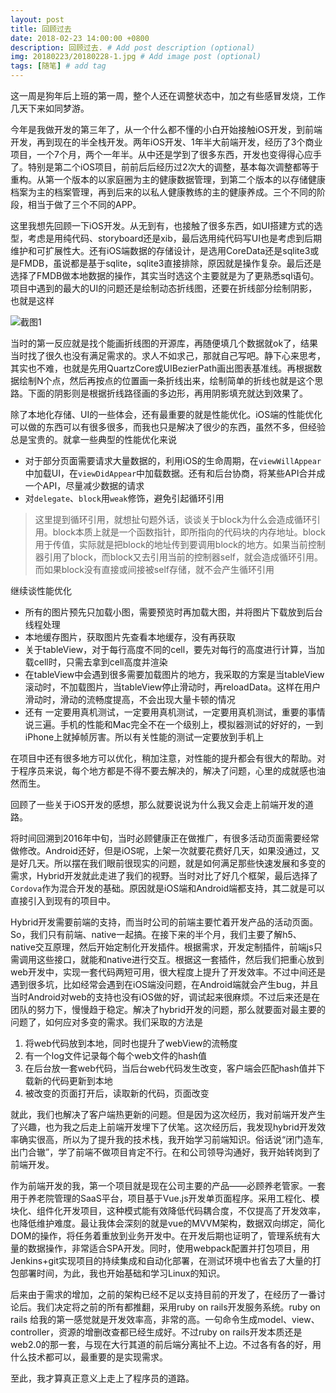 ```yaml
---
layout: post
title: 回顾过去
date: 2018-02-23 14:00:00 +0800
description: 回顾过去. # Add post description (optional)
img: 20180223/20180228-1.jpg # Add image post (optional)
tags: [随笔] # add tag
---
```


这一周是狗年后上班的第一周，整个人还在调整状态中，加之有些感冒发烧，工作几天下来如同梦游。

今年是我做开发的第三年了，从一个什么都不懂的小白开始接触iOS开发，到前端开发，再到现在的半全栈开发。两年iOS开发、1年半大前端开发，经历了3个商业项目，一个7个月，两个一年半。从中还是学到了很多东西，开发也变得得心应手了。特别是第二个iOS项目，前前后后经历过2次大的调整，基本每次调整都等于重构。从第一个版本的以家庭圈为主的健康数据管理，到第二个版本的以存储健康档案为主的档案管理，再到后来的以私人健康教练的主的健康养成。三个不同的阶段，相当于做了三个不同的APP。

这里我想先回顾一下iOS开发。从无到有，也接触了很多东西，如UI搭建方式的选型，考虑是用纯代码、storyboard还是xib，最后选用纯代码写UI也是考虑到后期维护和可扩展性大。还有iOS端数据的存储设计，是选用CoreData还是sqlite3或是FMDB，虽说都是基于sqlite，sqlite3直接排除，原因就是操作复杂。最后还是选择了FMDB做本地数据的操作，其实当时选这个主要就是为了更熟悉sql语句。项目中遇到的最大的UI的问题还是绘制动态折线图，还要在折线部分绘制阴影，也就是这样

![截图1]({{site.baseurl}}/assets/img/20180228/20180228-2.jpg)

当时的第一反应就是找个能画折线图的开源库，再随便填几个数据就ok了，结果当时找了很久也没有满足需求的。求人不如求己，那就自己写吧。静下心来思考，其实也不难，也就是先用QuartzCore或UIBezierPath画出图表基准线。再根据数据绘制N个点，然后再按点的位置画一条折线出来，绘制简单的折线也就是这个思路。下面的阴影则是根据折线路径画的多边形，再用阴影填充就达到效果了。


除了本地化存储、UI的一些体会，还有最重要的就是性能优化。iOS端的性能优化可以做的东西可以有很多很多，而我也只是解决了很少的东西，虽然不多，但经验总是宝贵的。就拿一些典型的性能优化来说
- 对于部分页面需要请求大量数据的，利用iOS的生命周期，在`viewWillAppear`中加载UI，在`viewDidAppear`中加载数据。还有和后台协商，将某些API合并成一个API，尽量减少数据的请求
- 对`delegate`、`block`用`weak`修饰，避免引起循环引用

> 这里提到循环引用，就想扯句题外话，谈谈关于block为什么会造成循环引用。block本质上就是一个函数指针，即所指向的代码块的内存地址。block用于传值，实际就是把block的地址传到要调用block的地方。如果当前控制器引用了block，而block又去引用当前的控制器self，就会造成循环引用。而如果block没有直接或间接被self存储，就不会产生循环引用

继续谈性能优化

- 所有的图片预先只加载小图，需要预览时再加载大图，并将图片下载放到后台线程处理
- 本地缓存图片，获取图片先查看本地缓存，没有再获取
- 关于tableView，对于每行高度不同的cell，要先对每行的高度进行计算，当加载cell时，只需去拿到cell高度并渲染
- 在tableView中会遇到很多需要加载图片的地方，我采取的方案是当tableView滚动时，不加载图片，当tableView停止滑动时，再reloadData。这样在用户滑动时，滑动的流畅度提高，不会出现大量卡顿的情况
- 还有 一定要用真机测试，一定要用真机测试，一定要用真机测试，重要的事情说三遍。手机的性能和Mac完全不在一个级别上，模拟器测试的好好的，一到iPhone上就掉帧厉害。所以有关性能的测试一定要放到手机上

在项目中还有很多地方可以优化，稍加注意，对性能的提升都会有很大的帮助。对于程序员来说，每个地方都是不得不要去解决的，解决了问题，心里的成就感也油然而生。

回顾了一些关于iOS开发的感想，那么就要说说为什么我又会走上前端开发的道路。

将时间回溯到2016年中旬，当时必顾健康正在做推广，有很多活动页面需要经常做修改。Android还好，但是iOS呢，上架一次就要花费好几天，如果没通过，又是好几天。所以摆在我们眼前很现实的问题，就是如何满足那些快速发展和多变的需求，Hybrid开发就此走进了我们的视野。当时对比了好几个框架，最后选择了`Cordova`作为混合开发的基础。原因就是iOS端和Android端都支持，其二就是可以直接引入到现有的项目中。

Hybrid开发需要前端的支持，而当时公司的前端主要忙着开发产品的活动页面。So，我们只有前端、native一起搞。在接下来的半个月，我们主要了解h5、native交互原理，然后开始定制化开发插件。根据需求，开发定制插件，前端js只需调用这些接口，就能和native进行交互。根据这一套插件，然后我们把重心放到web开发中，实现一套代码两短可用，很大程度上提升了开发效率。不过中间还是遇到很多坑，比如经常会遇到在iOS端没问题，在Android端就会产生bug，并且当时Android对web的支持也没有iOS做的好，调试起来很麻烦。不过后来还是在团队的努力下，慢慢趋于稳定。解决了hybrid开发的问题，那么就要面对最主要的问题了，如何应对多变的需求。我们采取的方法是
1. 将web代码放到本地，同时也提升了webView的流畅度
2. 有一个log文件记录每个每个web文件的hash值
3. 在后台放一套web代码，当后台web代码发生改变，客户端会匹配hash值并下载新的代码更新到本地
4. 被改变的页面打开后，读取新的代码，页面改变

就此，我们也解决了客户端热更新的问题。但是因为这次经历，我对前端开发产生了兴趣，也为我之后走上前端开发埋下了伏笔。这次经历后，我发现hybrid开发效率确实很高，所以为了提升我的技术栈，我开始学习前端知识。俗话说“闭门造车,出门合辙”，学了前端不做项目肯定不行。在和公司领导沟通好，我开始转岗到了前端开发。

作为前端开发的我，第一个项目就是现在公司主要的产品——必顾养老管家。一套用于养老院管理的SaaS平台，项目基于Vue.js开发单页面程序。采用工程化、模块化、组件化开发项目，这种模式能有效降低代码耦合度，不仅提高了开发效率，也降低维护难度。最让我体会深刻的就是vue的MVVM架构，数据双向绑定，简化DOM的操作，将任务着重放到业务开发中。在开发后期也证明了，管理系统有大量的数据操作，非常适合SPA开发。同时，使用webpack配置并打包项目，用Jenkins+git实现项目的持续集成和自动化部署，在测试环境中也省去了大量的打包部署时间，为此，我也开始基础和学习Linux的知识。

后来由于需求的增加，之前的架构已经不足以支持目前的开发了，在经历了一番讨论后。我们决定将之前的所有都推翻，采用ruby on rails开发服务系统。ruby on rails 给我的第一感觉就是开发效率高，非常的高。一句命令生成model、view、controller，资源的增删改查都已经生成好。不过ruby on rails开发本质还是web2.0的那一套，与现在大行其道的前后端分离扯不上边。不过各有各的好，用什么技术都可以，最重要的是实现需求。

至此，我才算真正意义上走上了程序员的道路。
